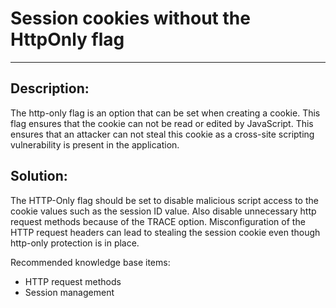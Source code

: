 # Session cookies without the HttpOnly flag
-------

## Description:

The http-only flag is an option that can be set when creating a cookie.
This flag ensures that the cookie can not be read or edited by JavaScript.
This ensures that an attacker can not steal this cookie as a cross-site scripting
vulnerability is present in the application.

## Solution:

The HTTP-Only flag should be set to disable malicious script access to the cookie values
such as the session ID value. Also disable unnecessary http request methods because of
the TRACE option. Misconfiguration of the HTTP request headers can lead to stealing the
session cookie even though http-only protection is in place.

Recommended knowledge base items:

- HTTP request methods
- Session management
